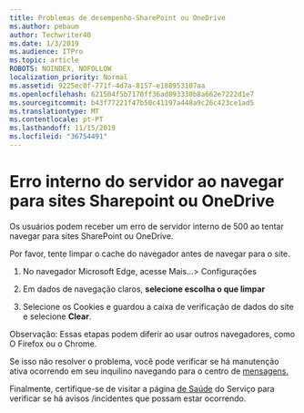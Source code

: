```yaml
---
title: Problemas de desempenho-SharePoint ou OneDrive
ms.author: pebaum
author: Techwriter40
ms.date: 1/3/2019
ms.audience: ITPro
ms.topic: article
ROBOTS: NOINDEX, NOFOLLOW
localization_priority: Normal
ms.assetid: 9225ec0f-771f-4d7a-8157-e188953107aa
ms.openlocfilehash: 621504f5b7170ff36ad093330b8a662e7222d1e7
ms.sourcegitcommit: b43f77221f47b50c41197a448a9c26c423ce1ad5
ms.translationtype: MT
ms.contentlocale: pt-PT
ms.lasthandoff: 11/15/2019
ms.locfileid: "36754491"
---
```

# <a name="internal-server-error-when-navigating-to-sharepoint-or-onedrive-sites"></a>Erro interno do servidor ao navegar para sites Sharepoint ou OneDrive

Os usuários podem receber um erro de servidor interno de 500 ao tentar navegar para sites SharePoint ou OneDrive. 

Por favor, tente limpar o cache do navegador antes de navegar para o site.


1. No navegador Microsoft Edge, acesse Mais...> Configurações

2. Em dados de navegação claros, **selecione escolha o que limpar**

3. Selecione os Cookies e guardou a caixa de verificação de dados do site e selecione **Clear**.

Observação: Essas etapas podem diferir ao usar outros navegadores, como O Firefox ou o Chrome.

Se isso não resolver o problema, você pode verificar se há manutenção ativa ocorrendo em seu inquilino navegando para o centro de [mensagens.](https://portal.office.com/adminportal/home#/MessageCenter)

Finalmente, certifique-se de visitar a página [de Saúde](https://portal.office.com/adminportal/home#/servicehealth) do Serviço para verificar se há avisos /incidentes que possam estar ocorrendo.

